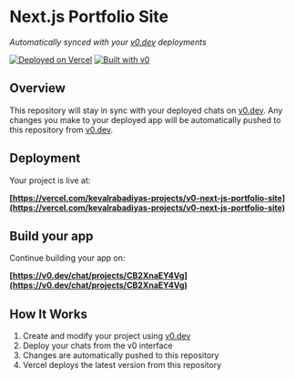 # Next.js Portfolio Site

*Automatically synced with your [v0.dev](https://v0.dev) deployments*

[![Deployed on Vercel](https://img.shields.io/badge/Deployed%20on-Vercel-black?style=for-the-badge&logo=vercel)](https://vercel.com/kevalrabadiyas-projects/v0-next-js-portfolio-site)
[![Built with v0](https://img.shields.io/badge/Built%20with-v0.dev-black?style=for-the-badge)](https://v0.dev/chat/projects/CB2XnaEY4Vg)

## Overview

This repository will stay in sync with your deployed chats on [v0.dev](https://v0.dev).
Any changes you make to your deployed app will be automatically pushed to this repository from [v0.dev](https://v0.dev).

## Deployment

Your project is live at:

**[https://vercel.com/kevalrabadiyas-projects/v0-next-js-portfolio-site](https://vercel.com/kevalrabadiyas-projects/v0-next-js-portfolio-site)**

## Build your app

Continue building your app on:

**[https://v0.dev/chat/projects/CB2XnaEY4Vg](https://v0.dev/chat/projects/CB2XnaEY4Vg)**

## How It Works

1. Create and modify your project using [v0.dev](https://v0.dev)
2. Deploy your chats from the v0 interface
3. Changes are automatically pushed to this repository
4. Vercel deploys the latest version from this repository